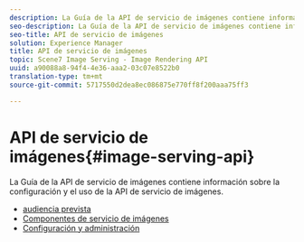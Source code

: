 ```yaml
---
description: La Guía de la API de servicio de imágenes contiene información sobre la configuración y el uso de la API de servicio de imágenes.
seo-description: La Guía de la API de servicio de imágenes contiene información sobre la configuración y el uso de la API de servicio de imágenes.
seo-title: API de servicio de imágenes
solution: Experience Manager
title: API de servicio de imágenes
topic: Scene7 Image Serving - Image Rendering API
uuid: a90088a8-94f4-4e36-aaa2-03c07e8522b0
translation-type: tm+mt
source-git-commit: 5717550d2dea8ec086875e770ff8f200aaa75ff3

---
```



# API de servicio de imágenes{#image-serving-api}

La Guía de la API de servicio de imágenes contiene información sobre la configuración y el uso de la API de servicio de imágenes.

* [audiencia prevista](c-intended-audience.md)
* [Componentes de servicio de imágenes](r-components.md)
* [Configuración y administración](c-configuration-and-administration/c-configuration-and-administration.md)
